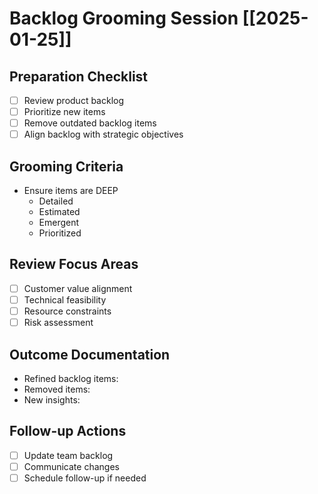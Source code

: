 # Backlog Grooming Session [[2025-01-25]]

## Preparation Checklist
- [ ] Review product backlog
- [ ] Prioritize new items
- [ ] Remove outdated backlog items
- [ ] Align backlog with strategic objectives

## Grooming Criteria
- Ensure items are DEEP
  - Detailed
  - Estimated
  - Emergent
  - Prioritized

## Review Focus Areas
- [ ] Customer value alignment
- [ ] Technical feasibility
- [ ] Resource constraints
- [ ] Risk assessment

## Outcome Documentation
- Refined backlog items:
- Removed items:
- New insights:

## Follow-up Actions
- [ ] Update team backlog
- [ ] Communicate changes
- [ ] Schedule follow-up if needed
